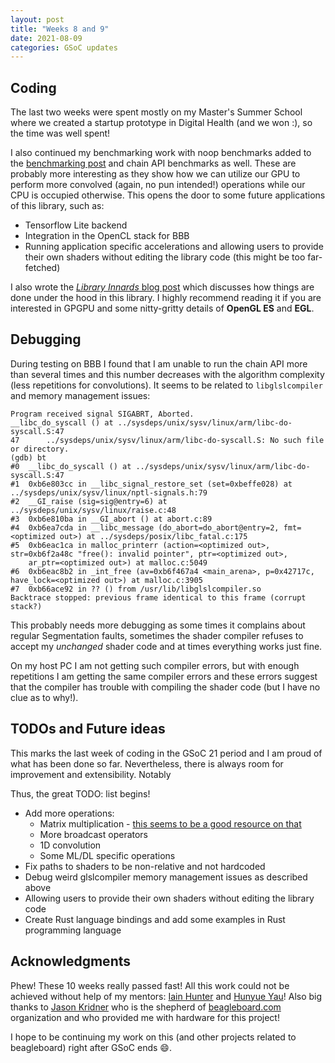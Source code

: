 ```yaml
---
layout: post
title: "Weeks 8 and 9"
date: 2021-08-09
categories: GSoC updates
---
```


## Coding
The last two weeks were spent mostly on my Master's Summer School where we created a startup prototype in Digital Health (and we won :), so the time was well spent!

I also continued my benchmarking work with noop benchmarks added to the [benchmarking post](https://jduchniewicz.github.io/gsoc2021-blog/posts/2021/07/15/benchmarking.html) and chain API benchmarks as well. These are probably more interesting as they show how we can utilize our GPU to perform more convolved (again, no pun intended!) operations while our CPU is occupied otherwise. This opens the door to some future applications of this library, such as:
* Tensorflow Lite backend
* Integration in the OpenCL stack for BBB
* Running application specific accelerations and allowing users to provide their own shaders without editing the library code (this might be too far-fetched)

I also wrote the [_Library Innards_ blog post](https://jduchniewicz.github.io/gsoc2021-blog/posts/2021/07/22/library-innards.html) which discusses how things are done under the hood in this library. I highly recommend reading it if you are interested in GPGPU and some nitty-gritty details of **OpenGL ES** and **EGL**.

## Debugging
During testing on BBB I found that I am unable to run the chain API more than several times and this number decreases with the algorithm complexity (less repetitions for convolutions). It seems to be related to `libglslcompiler` and memory management issues:
```
Program received signal SIGABRT, Aborted.
__libc_do_syscall () at ../sysdeps/unix/sysv/linux/arm/libc-do-syscall.S:47
47      ../sysdeps/unix/sysv/linux/arm/libc-do-syscall.S: No such file or directory.
(gdb) bt
#0  __libc_do_syscall () at ../sysdeps/unix/sysv/linux/arm/libc-do-syscall.S:47
#1  0xb6e803cc in __libc_signal_restore_set (set=0xbeffe028) at ../sysdeps/unix/sysv/linux/nptl-signals.h:79
#2  __GI_raise (sig=sig@entry=6) at ../sysdeps/unix/sysv/linux/raise.c:48
#3  0xb6e810ba in __GI_abort () at abort.c:89
#4  0xb6ea7cda in __libc_message (do_abort=do_abort@entry=2, fmt=<optimized out>) at ../sysdeps/posix/libc_fatal.c:175
#5  0xb6eac1ca in malloc_printerr (action=<optimized out>, str=0xb6f2a48c "free(): invalid pointer", ptr=<optimized out>,
    ar_ptr=<optimized out>) at malloc.c:5049
#6  0xb6eac8b2 in _int_free (av=0xb6f467a4 <main_arena>, p=0x42717c, have_lock=<optimized out>) at malloc.c:3905
#7  0xb66ace92 in ?? () from /usr/lib/libglslcompiler.so
Backtrace stopped: previous frame identical to this frame (corrupt stack?)
```

This probably needs more debugging as some times it complains about regular Segmentation faults, sometimes the shader compiler refuses to accept my _unchanged_ shader code and at times everything works just fine.

On my host PC I am not getting such compiler errors, but with enough repetitions I am getting the same compiler errors and these errors suggest that the compiler has trouble with compiling the shader code (but I have no clue as to why!).

## TODOs and Future ideas
This marks the last week of coding in the GSoC 21 period and I am proud of what has been done so far. Nevertheless, there is always room for improvement and extensibility. Notably 

Thus, the great TODO: list begins!
* Add more operations:
    * Matrix multiplication - [this seems to be a good resource on that](http://www.vizitsolutions.com/portfolio/webgl/gpgpu/matrixMultiplication.html)
    * More broadcast operators
    * 1D convolution
    * Some ML/DL specific operations
* Fix paths to shaders to be non-relative and not hardcoded
* Debug weird glslcompiler memory management issues as described above
* Allowing users to provide their own shaders without editing the library code
* Create Rust language bindings and add some examples in Rust programming language

## Acknowledgments
Phew! These 10 weeks really passed fast! All this work could not be achieved without help of my mentors: [Iain Hunter](http://www.hunterembedded.co.uk/) and [Hunyue Yau](http://hy-research.com/)! Also big thanks to [Jason Kridner](https://beagleboard.org/about/jkridner) who is the shepherd of [beagleboard.com](https://beagleboard.org/) organization and who provided me with hardware for this project!

I hope to be continuing my work on this (and other projects related to beagleboard) right after GSoC ends 😄. 
